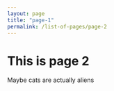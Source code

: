 ```yaml
---
layout: page
title: "page-1"
permalink: /list-of-pages/page-2
---
```


# This is page 2

Maybe cats are actually aliens
